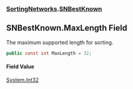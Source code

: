 ### [SortingNetworks](SortingNetworks.md 'SortingNetworks').[SNBestKnown](SortingNetworks.SNBestKnown.md 'SortingNetworks.SNBestKnown')

## SNBestKnown.MaxLength Field

The maximum supported length for sorting.

```csharp
public const int MaxLength = 32;
```

#### Field Value
[System.Int32](https://docs.microsoft.com/en-us/dotnet/api/System.Int32 'System.Int32')